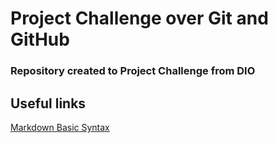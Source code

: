 # Project Challenge over Git and GitHub

### Repository created to Project Challenge from DIO


## Useful links

[Markdown Basic Syntax](https://www.markdownguide.org/basic-syntax/)
